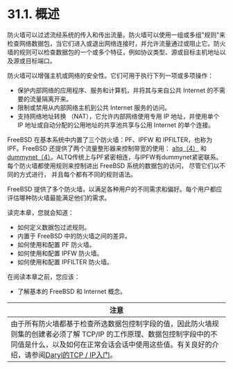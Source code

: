 # 31.1. 概述

防火墙可以过滤流经系统的传入和传出流量。防火墙可以使用一组或多组"规则"来检查网络数据包，当它们进入或退出网络连接时，并允许流量通过或阻止它。防火墙的规则可以检查数据包的一个或多个特征，例如协议类型、源或目标主机地址以及源或目标端口。

防火墙可以增强主机或网络的安全性。它们可用于执行下列一项或多项操作：

- 保护内部网络的应用程序、服务和计算机，并将其与来自公共 Internet 的不需要的流量隔离开来。
- 限制或禁用从内部网络主机到公共 Internet 服务的访问。
- 支持网络地址转换 （NAT），它允许内部网络使用专用 IP 地址，并使用单个 IP 地址或自动分配的公用地址的共享池共享与公用 Internet 的单个连接。

FreeBSD 在基本系统中内置了三个防火墙：PF、IPFW 和 IPFILTER，也称为 IPF。FreeBSD 还提供了两个流量整形器来控制带宽的使用： [altq（4）](https://www.freebsd.org/cgi/man.cgi?query=altq&sektion=4&format=html) 和 [dummynet（4）](https://www.freebsd.org/cgi/man.cgi?query=dummynet&sektion=4&format=html)。ALTQ传统上与PF紧密相连，与IPFW有dummynet紧密联系。每个防火墙都使用规则来控制进出 FreeBSD 系统的数据包的访问， 尽管它们以不同的方式进行， 并且每个都有不同的规则语法。

FreeBSD 提供了多个防火墙，以满足各种用户的不同需求和偏好。每个用户都应评估哪种防火墙最能满足他们的需求。

读完本章，您就会知道：

- 如何定义数据包过滤规则。
- 内置于 FreeBSD 中的防火墙之间的差异。
- 如何使用和配置 PF 防火墙。
- 如何使用和配置 IPFW 防火墙。
- 如何使用和配置 IPFILTER 防火墙。

在阅读本章之前，您应该：

- 了解基本的 FreeBSD 和 Internet 概念。

| 注意                                                         |
| ------------------------------------------------------------ |
| 由于所有防火墙都基于检查所选数据包控制字段的值，因此防火墙规则集的创建者必须了解 TCP/IP 的工作原理、数据包控制字段中的不同值是什么，以及如何在正常会话会话中使用这些值。有关良好的介绍，请参阅[Daryl的TCP / IP入门](http://www.ipprimer.com/)。 |
